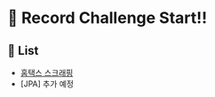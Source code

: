 # :loudspeaker: Record Challenge Start!!

## :pushpin: List
- [홈택스 스크래핑](https://github.com/ungseokchoi/feed/blob/master/issues/homeTax/홈택스_스크래핑.md)
- [JPA] 추가 예정

